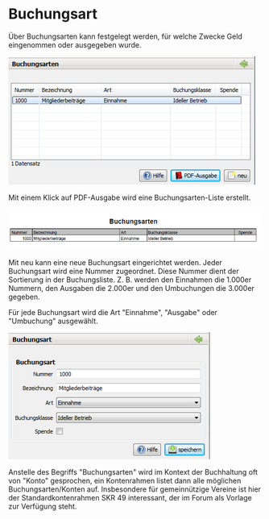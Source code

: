 # Buchungsart

Über Buchungsarten kann festgelegt werden, für welche Zwecke Geld eingenommen oder ausgegeben wurde.

![](../../../.gitbook/assets/buchungsarten.png)

Mit einem Klick auf PDF-Ausgabe wird eine Buchungsarten-Liste erstellt.

![](../../../.gitbook/assets/buchungsartenpdf.png)

Mit neu kann eine neue Buchungsart eingerichtet werden. Jeder Buchungsart wird eine Nummer zugeordnet. Diese Nummer dient der Sortierung in der Buchungsliste. Z. B. werden den Einnahmen die 1.000er Nummern, den Ausgaben die 2.000er und den Umbuchungen die 3.000er gegeben.

Für jede Buchungsart wird die Art "Einnahme", "Ausgabe" oder "Umbuchung" ausgewählt.

![](../../../.gitbook/assets/buchungsart.png)

Anstelle des Begriffs "Buchungsarten" wird im Kontext der Buchhaltung oft von "Konto" gesprochen, ein Kontenrahmen listet dann alle möglichen Buchungsarten/Konten auf. Insbesondere für gemeinnützige Vereine ist hier der Standardkontenrahmen SKR 49 interessant, der im Forum als Vorlage zur Verfügung steht.

